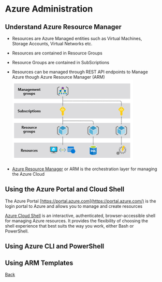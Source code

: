 # Azure Administration

## Understand Azure Resource Manager
- Resources are Azure Managed entities such as Virtual Machines, Storage Accounts, Virtual Networks etc.
- Resources are contained in Resource Groups
- Resource Groups are contained in SubScriptions
- Resources can be managed through REST API endpoints to Manage Azure though Azure Resource Manager (ARM)
![Resource Layers](img/resource_layers.png)

- [Azure Resource Manager](https://docs.microsoft.com/en-us/azure/azure-resource-manager/management/overview) or ARM is the orchestration layer for managing the Azure Cloud

## Using the Azure Portal and Cloud Shell
The Azure Portal [https://portal.azure.com](https://portal.azure.com/) is the login portal to Azure and allows you to manage and create resources

[Azure Cloud Shell](https://docs.microsoft.com/en-us/azure/cloud-shell/overview) is an interactive, authenticated, browser-accessible shell for managing Azure resources. It provides the flexibility of choosing the shell experience that best suits the way you work, either Bash or PowerShell.

## Using Azure CLI and PowerShell

## Using ARM Templates

[Back](ReadMe.md)